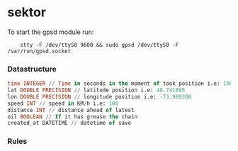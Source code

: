 # sektor

To start the gpsd module run:

```
    stty -F /dev/ttyS0 9600 && sudo gpsd /dev/ttyS0 -F /var/run/gpsd.socket
```


### Datastructure

```sql
time INTEGER // Time in seconds in the moment of took position i.e: 100
lat DOUBLE PRECISION // latitude position i.e: 40.741895 
lon DOUBLE PRECISION // longitude position i.e: -73.989308
speed INT // speed in KM/h i.e: 100
distance INT // distance ahead of latest
oil BOOLEAN // If it has grease the chain
created_at DATETIME // datetime of save
```


### Rules





